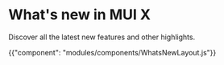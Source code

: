 # What's new in MUI X

<p class="description">Discover all the latest new features and other highlights.</p>

{{"component": "modules/components/WhatsNewLayout.js"}}
